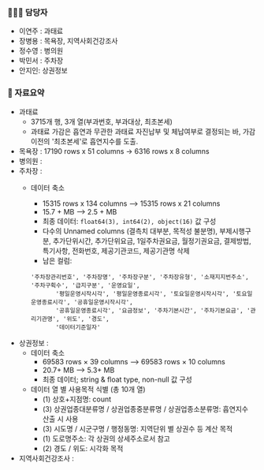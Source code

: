 ### 🧑‍🤝‍🧑 담당자
 - 이연주 : 과태료
 - 장병용 : 목욕장, 지역사회건강조사
 - 정수영 : 병의원
 - 박민서 : 주차장
 - 안지인: 상권정보

### 📌 자료요약
- 과태료
  - 3715개 행, 3개 열(부과번호, 부과대상, 최초본세)
  - 과태료 가감은 흡연과 무관한 과태료 자진납부 및 체납여부로 결정되는 바, 가감 이전의 '최초본세'로 흡연지수를 도출. 
- 목욕장 : 17190 rows x 51 columns -> 6316 rows x 8 columns 
- 병의원 :
- 주차장 :
  + 데이터 축소
    - 15315 rows x 134 columns —> 15315 rows x 21 columns
    - 15.7 + MB —> 2.5 + MB
    - 최종 데이터:  `float64(3), int64(2), object(16)` 값 구성
    - 다수의 Unnamed columns (결측치 대부분, 목적성 불분명), 부제시행구분, 추가단위시간, 추가단위요금, 1일주차권요금, 월정기권요금, 결제방법, 특기사항, 전화번호, 제공기관코드, 제공기관명 삭제
    - 남은 컬럼:
    
    ```
    '주차장관리번호', '주차장명', '주차장구분', '주차장유형', '소재지지번주소', '주차구획수', '급지구분', '운영요일',
           '평일운영시작시각', '평일운영종료시각', '토요일운영시작시각', '토요일운영종료시각', '공휴일운영시작시각',
           '공휴일운영종료시각', '요금정보', '주차기본시간', '주차기본요금', '관리기관명', '위도', '경도',
           '데이터기준일자'
    ```
- 상권정보 :
  + 데이터 축소
    * 69583 rows × 39 columns --> 69583 rows × 10 columns
    * 20.7+ MB --> 5.3+ MB
    * 최종 데이터; string & float type, non-null 값 구성
  + 데이터 열 별 사용목적 식별 (총 10개 열)
    * (1) 상호+지점명: count
    * (3) 상권업종대분류명 / 상권업종중분류명 / 상권업종소분류명: 흡연지수 산출 시 사용
    * (3) 시도명 / 시군구명 / 행정동명: 지역단위 별 상권수 등 계산 목적
    * (1) 도로명주소: 각 상권의 상세주소로서 참고
    * (2) 경도 / 위도: 시각화 목적
- 지역사회건강조사 :
